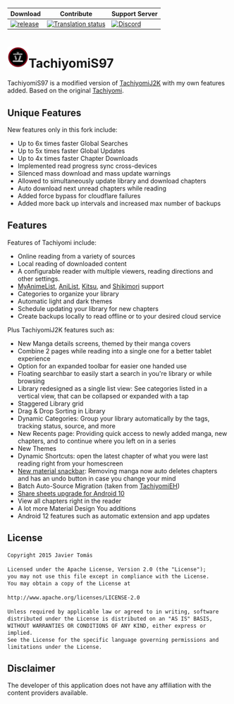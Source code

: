 | Download | Contribute | Support Server |
|-------|----------|---------|
| [![release](https://img.shields.io/github/v/release/saud-97/tachiyomis97.svg?maxAge=3600&label=download)](https://github.com/saud-97/TachiyomiS97/releases) | [![Translation status](https://hosted.weblate.org/widgets/tachiyomi/-/tachiyomi-j2k/svg-badge.svg)](https://hosted.weblate.org/engage/tachiyomi/?utm_source=widget) | [![Discord](https://img.shields.io/discord/349436576037732353.svg?label=discord&labelColor=7289da&color=2c2f33&style=flat)](https://discord.gg/tachiyomi) |
# ![app icon](./.github/readme-images/app-icon.png)TachiyomiS97
TachiyomiS97 is a modified version of [TachiyomiJ2K](https://github.com/jays2kings/tachiyomiJ2K) with my own features added. Based on the original [Tachiyomi](https://github.com/tachiyomiorg/tachiyomi).

## Unique Features

New features only in this fork include:
* Up to 6x times faster Global Searches
* Up to 5x times faster Global Updates
* Up to 4x times faster Chapter Downloads
* Implemented read progress sync cross-devices
* Silenced mass download and mass update warnings
* Allowed to simultaneously update library and download chapters
* Auto download next unread chapters while reading
* Added force bypass for cloudflare failures
* Added more back up intervals and increased max number of backups

## Features

Features of Tachiyomi include:
* Online reading from a variety of sources
* Local reading of downloaded content
* A configurable reader with multiple viewers, reading directions and other settings.
* [MyAnimeList](https://myanimelist.net/), [AniList](https://anilist.co/), [Kitsu](https://kitsu.io/explore/anime), and [Shikimori](https://shikimori.one) support
* Categories to organize your library
* Automatic light and dark themes
* Schedule updating your library for new chapters
* Create backups locally to read offline or to your desired cloud service

Plus TachiyomiJ2K features such as:
* New Manga details screens, themed by their manga covers
* Combine 2 pages while reading into a single one for a better tablet experience
* Option for an expanded toolbar for easier one handed use
* Floating searchbar to easily start a search in you're library or while browsing
* Library redesigned as a single list view: See categories listed in a vertical view, that can be collapsed or expanded with a tap
* Staggered Library grid
* Drag & Drop Sorting in Library
* Dynamic Categories: Group your library automatically by the tags, tracking status, source, and more
* New Recents page: Providing quick access to newly added manga, new chapters, and to continue where you left on in a series
* New Themes
* Dynamic Shortcuts: open the latest chapter of what you were last reading right from your homescreen
* [New material snackbar](.github/readme-images/material%20snackbar.png): Removing manga now auto deletes chapters and has an undo button in case you change your mind
* Batch Auto-Source Migration (taken from [TachiyomiEH](https://github.com/NerdNumber9/TachiyomiEH))
* [Share sheets upgrade for Android 10](.github/readme-images/share%20menu.png)
* View all chapters right in the reader
* A lot more Material Design You additions
* Android 12 features such as automatic extension and app updates


## License

    Copyright 2015 Javier Tomás

    Licensed under the Apache License, Version 2.0 (the "License");
    you may not use this file except in compliance with the License.
    You may obtain a copy of the License at

    http://www.apache.org/licenses/LICENSE-2.0

    Unless required by applicable law or agreed to in writing, software
    distributed under the License is distributed on an "AS IS" BASIS,
    WITHOUT WARRANTIES OR CONDITIONS OF ANY KIND, either express or implied.
    See the License for the specific language governing permissions and
    limitations under the License.


## Disclaimer

The developer of this application does not have any affiliation with the content providers available.
